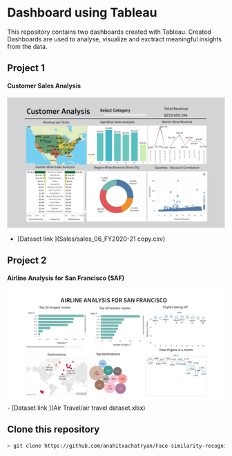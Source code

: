 # Dashboard using Tableau

This repository contains two dashboards created with Tableau.
Created Dashboards are used to analyse, visualize and exctract meaningful insights from the data.

## Project 1
#### Customer Sales Analysis
<img src="Sales/DashboardScreanshot.png"/>

- [Dataset link ](Sales/sales_06_FY2020-21 copy.csv)



## Project 2
#### Airline Analysis for San Francisco (SAF)
<img src="Air Travel/Airline-Dashboard.png"/>
- [Dataset link ](Air Travel/air travel dataset.xlsx)


## Clone this repository

```bash
> git clone https://github.com/anahitxachatryan/Face-similarity-recognition.git
```

